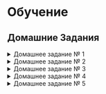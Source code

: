 # Обучение
## Домашние Задания
<details>
<summary>Домашнее задание № 1</summary>
1. [Проектирование БД](https://github.com/drliho86/otus_db/blob/main/%D0%94%D0%97/homework1.md)  
 </details>
 <details>
 <summary>Домашнее задание № 2</summary>
2. [Компоненты современной СУБД](https://github.com/drliho86/otus_db/blob/main/%D0%94%D0%97/homework2.md)  
</details>
 <details>
 <summary>Домашнее задание № 3</summary>
3. [Установка СУБД PostgreSQL](https://github.com/drliho86/otus_db/blob/main/%D0%94%D0%97/homework3.md)  
</details>
 <details>
 <summary>Домашнее задание № 4</summary>
4. [DDL скрипты для postgres](https://github.com/drliho86/otus_db/blob/main/%D0%94%D0%97/homework4.md)  
</details>
 <details>
 <summary>Домашнее задание № 5</summary>
5. [DML в PostgreSQL](https://github.com/drliho86/otus_db/blob/main/%D0%94%D0%97/homework5.md)  
</details>
